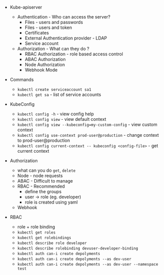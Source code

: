 * Kube-apiserver
  * Authentication - Who can access the server?
    * Files - users and passwords
    * Files - users and token 
    * Certificates
    * External Authentication provider - LDAP
    * Service account
  * Authorization - What can they do ?
    * RBAC Authorization - role based access control
    * ABAC Authorization 
    * Node Authorization 
    * Webhook Mode

* Commands 
  * ```kubectl create serviceaccount sa1```
  * ```kubectl get sa``` - list of service accounts 

* KubeConfig 
  * ```kubectl config -h``` - view config help
  * ```kubectl config view``` - view default context
  * ```kubectl config view --kubeconfig=my-custom-config``` - view custom context
  * ```kubectl config use-context prod-user@production``` - change context to prod-user@production 
  * ```kubectl config current-context -- kubeconfig <config-file>``` - get current context 

* Authorization 
  * what can you do ```get```, ```delete```
  * Node - node requests
  * ABAC - Difficult to manage
  * RBAC - Recommended
    * define the groups
    * user -> role (eg. developer)
    * role is created using yaml
  * Webhook

* RBAC
  * role + role binding
  * ```kubectl get roles``` 
  * ```kubectl get rolebindings``` 
  * ```kubectl describe role developer``` 
  * ```kubectl describe rolebinding devuser-developer-binding``` 
  * ```kubectl auth can-i create depolyments``` 
  * ```kubectl auth can-i create depolyments --as dev-user``` 
  * ```kubectl auth can-i create depolyments --as dev-user --namespace test```